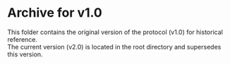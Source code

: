 # Archive for v1.0

This folder contains the original version of the protocol (v1.0) for historical reference.  
The current version (v2.0) is located in the root directory and supersedes this version.  
